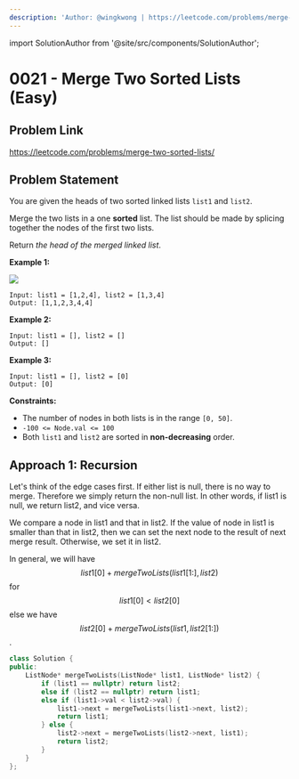 ```yaml
---
description: 'Author: @wingkwong | https://leetcode.com/problems/merge-two-sorted-lists/'
---
```


import SolutionAuthor from '@site/src/components/SolutionAuthor';

# 0021 - Merge Two Sorted Lists (Easy)

## Problem Link

https://leetcode.com/problems/merge-two-sorted-lists/

## Problem Statement

You are given the heads of two sorted linked lists `list1` and `list2`.

Merge the two lists in a one **sorted** list. The list should be made by splicing together the nodes of the first two lists.

Return _the head of the merged linked list_.

**Example 1:**

![](https://assets.leetcode.com/uploads/2020/10/03/merge\_ex1.jpg)

```
Input: list1 = [1,2,4], list2 = [1,3,4]
Output: [1,1,2,3,4,4]
```

**Example 2:**

```
Input: list1 = [], list2 = []
Output: []
```

**Example 3:**

```
Input: list1 = [], list2 = [0]
Output: [0]
```

**Constraints:**

* The number of nodes in both lists is in the range `[0, 50]`.
* `-100 <= Node.val <= 100`
* Both `list1` and `list2` are sorted in **non-decreasing** order.

## Approach 1: Recursion

Let's think of the edge cases first. If either list is null, there is no way to merge. Therefore we simply return the non-null list. In other words, if list1 is null, we return list2, and vice versa.

We compare a node in list1 and that in list2. If the value of node in list1 is smaller than that in list2, then we can set the next node to the result of next merge result. Otherwise, we set it in list2.

In general, we will have $$list1[0] + mergeTwoLists(list1[1:], list2)$$ for $$list1[0] < list2[0]$$ else we have $$list2[0] + mergeTwoLists(list1, list2[1:])$$.

<SolutionAuthor name="@wingkwong"/>

```cpp
class Solution {
public:
    ListNode* mergeTwoLists(ListNode* list1, ListNode* list2) {
        if (list1 == nullptr) return list2;
        else if (list2 == nullptr) return list1;
        else if (list1->val < list2->val) {
            list1->next = mergeTwoLists(list1->next, list2);
            return list1;
        } else {
            list2->next = mergeTwoLists(list2->next, list1);
            return list2;
        }
    }
};
```
